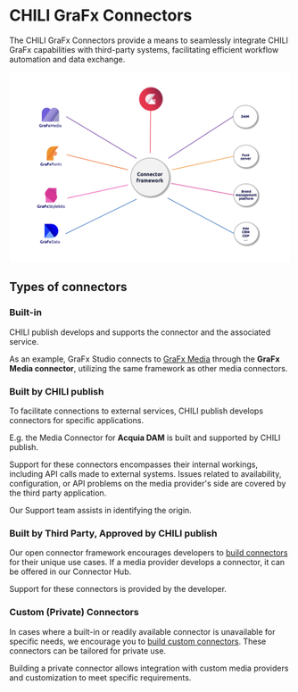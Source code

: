 # CHILI GraFx Connectors

The CHILI GraFx Connectors provide a means to seamlessly integrate CHILI GraFx capabilities with third-party systems, facilitating efficient workflow automation and data exchange.

![ui](connector1.png)

## Types of connectors

### Built-in

CHILI publish develops and supports the connector and the associated service.

As an example, GraFx Studio connects to [GraFx Media](/GraFx-Media/) through the **GraFx Media connector**, utilizing the same framework as other media connectors.

### Built by CHILI publish

To facilitate connections to external services, CHILI publish develops connectors for specific applications. 

E.g. the Media Connector for **Acquia DAM** is built and supported by CHILI publish. 

Support for these connectors encompasses their internal workings, including API calls made to external systems. Issues related to availability, configuration, or API problems on the media provider's side are covered by the third party application. 

Our Support team assists in identifying the origin.

### Built by Third Party, Approved by CHILI publish

Our open connector framework encourages developers to [build connectors](/GraFx-Developers/connectors/build-media-connector/) for their unique use cases. If a media provider develops a connector, it can be offered in our Connector Hub. 

Support for these connectors is provided by the developer.

### Custom (Private) Connectors

In cases where a built-in or readily available connector is unavailable for specific needs, we encourage you to [build custom connectors](/GraFx-Developers/connectors/build-media-connector/). These connectors can be tailored for private use. 

Building a private connector allows integration with custom media providers and customization to meet specific requirements.
